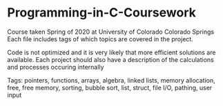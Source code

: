 # Programming-in-C-Coursework
Course taken Spring of 2020 at University of Colorado Colorado Springs
Each file includes tags of which topics are covered in the project.

Code is not optimized and it is very likely that more efficient solutions are available.
Each project should also have a description of the calculations and processes occuring internally

Tags: pointers, functions, arrays, algebra, linked lists, memory allocation, free, free memory, sorting, bubble sort, list, struct, file I/O, pathing, user input
